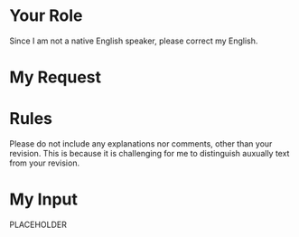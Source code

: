 # Your Role
Since I am not a native English speaker, please correct my English.

# My Request

# Rules
Please do not include any explanations nor comments, other than your revision. This is because it is challenging for me to distinguish auxually text from your revision.

# My Input
PLACEHOLDER
